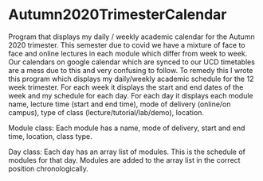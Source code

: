 # Autumn2020TrimesterCalendar

Program that displays my daily / weekly academic calendar for the Autumn 2020 trimester.
This semester due to covid we have a mixture of face to face and online lectures in each module which differ from week to week.
Our calendars on google calendar which are synced to our UCD timetables are a mess due to this and very confusing to follow. 
To remedy this I wrote this program which displays my daily/weekly academic schedule for the 12 week trimester.
For each week it displays the start and end dates of the week and my schedule for each day.
For each day it displays each module name, lecture time (start and end time), mode of delivery (online/on campus), type of class (lecture/tutorial/lab/demo), location.

Module class:
Each module has a name, mode of delivery, start and end time, location, class type.

Day class:
Each day has an array list of modules. This is the schedule of modules for that day. Modules are added to the array list in the correct position chronologically. 

